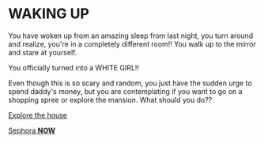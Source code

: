 # WAKING UP
You have woken up from an amazing sleep from last night, you turn around and realize, you're in a completely different room!!  You walk up to the mirror and stare at yourself.

You officially turned into a WHITE GIRL!!

Even though this is so scary and random, you just have the sudden urge to spend daddy's money, but you are contemplating if you want to go on a shopping spree or explore the mansion.  What should you do??


[Explore the house](../explore/explore.md)

[Sephora **NOW**](../sephora/sephora.md)



